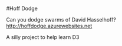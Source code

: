#Hoff Dodge

Can you dodge swarms of David Hasselhoff? http://hoffdodge.azurewebsites.net 

A silly project to help learn D3
